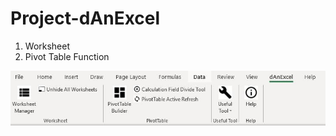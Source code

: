 # Project-dAnExcel

1. Worksheet
2. Pivot Table Function

![alt text](https://github.com/danielcoding-hk/Project-dAnExcel/blob/master/Snapshot/Tab.JPG?raw=true)
